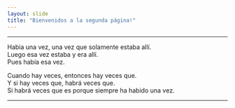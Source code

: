 ```yaml
---
layout: slide
title: "Bienvenidos a la segunda página!"
---
```


---

Habia una vez, una vez que solamente estaba allí.  
Luego esa vez estaba y era allí.  
Pues había esa vez.  

Cuando hay veces, entonces hay veces que.  
Y si hay veces que, habrá veces que.  
Si habrá veces que es porque siempre ha habido una vez.

---
